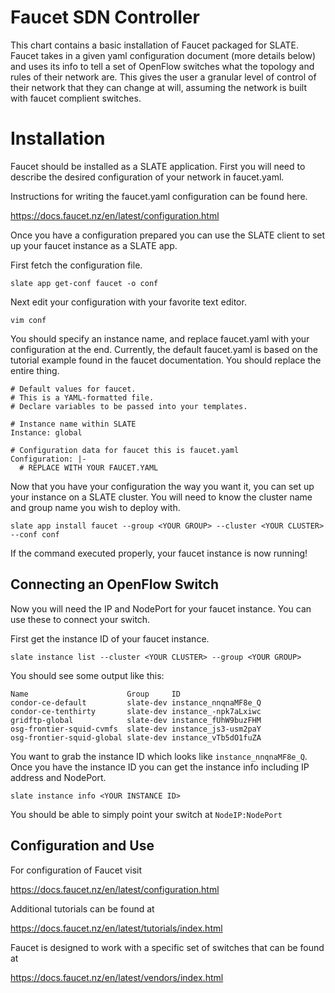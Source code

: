 # Faucet SDN Controller

This chart contains a basic installation of Faucet packaged for SLATE. Faucet takes in a given yaml configuration document (more details below) and uses its info to tell a set of OpenFlow switches what the topology and rules of their network are. This gives the user a granular level of control of their network that they can change at will, assuming the network is built with faucet complient switches.

# Installation

Faucet should be installed as a SLATE application. First you will need to describe the desired configuration of your network in faucet.yaml. 

Instructions for writing the faucet.yaml configuration can be found here.

https://docs.faucet.nz/en/latest/configuration.html

Once you have a configuration prepared you can use the SLATE client to set up your faucet instance as a SLATE app.

First fetch the configuration file.

`slate app get-conf faucet -o conf`

Next edit your configuration with your favorite text editor.

`vim conf`

You should specify an instance name, and replace faucet.yaml with your configuration at the end. Currently, the default faucet.yaml is based on the tutorial example found in the faucet documentation. You should replace the entire thing.

```
# Default values for faucet.
# This is a YAML-formatted file.
# Declare variables to be passed into your templates.

# Instance name within SLATE
Instance: global

# Configuration data for faucet this is faucet.yaml
Configuration: |-
  # REPLACE WITH YOUR FAUCET.YAML
```

Now that you have your configuration the way you want it, you can set up your instance on a SLATE cluster. You will need to know the cluster name and group name you wish to deploy with.

`slate app install faucet --group <YOUR GROUP> --cluster <YOUR CLUSTER> --conf conf`

If the command executed properly, your faucet instance is now running!

## Connecting an OpenFlow Switch

Now you will need the IP and NodePort for your faucet instance. You can use these to connect your switch. 

First get the instance ID of your faucet instance.

`slate instance list --cluster <YOUR CLUSTER> --group <YOUR GROUP>`

You should see some output like this:

```
Name                      Group     ID
condor-ce-default         slate-dev instance_nnqnaMF8e_Q
condor-ce-tenthirty       slate-dev instance_-npk7aLxiwc
gridftp-global            slate-dev instance_fUhW9buzFHM
osg-frontier-squid-cvmfs  slate-dev instance_js3-usm2paY
osg-frontier-squid-global slate-dev instance_vTb5dO1fuZA
```

You want to grab the instance ID which looks like `instance_nnqnaMF8e_Q`. Once you have the instance ID you can get the instance info including IP address and NodePort.

`slate instance info <YOUR INSTANCE ID>`

You should be able to simply point your switch at `NodeIP:NodePort`

## Configuration and Use

For configuration of Faucet visit

https://docs.faucet.nz/en/latest/configuration.html

Additional tutorials can be found at

https://docs.faucet.nz/en/latest/tutorials/index.html

Faucet is designed to work with a specific set of switches that can be found at

https://docs.faucet.nz/en/latest/vendors/index.html
